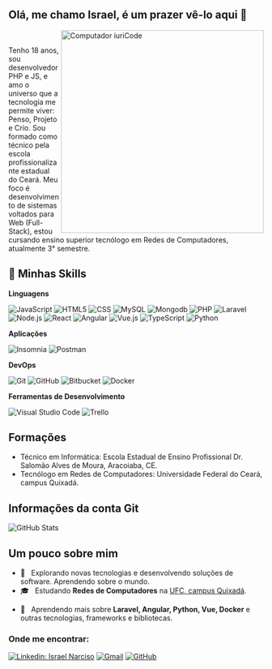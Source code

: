 ## Olá, me chamo Israel, é um prazer vê-lo aqui 👋

<img src="https://raw.githubusercontent.com/MicaelliMedeiros/micaellimedeiros/master/image/computer-illustration.png" min-width="400px" max-width="400px" width="400px" align="right" alt="Computador iuriCode">
<br/>

<p align="left">
Tenho 18 anos, sou desenvolvedor PHP e JS, e amo o universo que a tecnologia me permite viver: Penso, Projeto e Crio. Sou formado como técnico pela escola profissionalizante estadual do Ceará. Meu foco é desenvolvimento de sistemas voltados para Web (Full-Stack), estou cursando ensino superior tecnólogo em Redes de Computadores, atualmente 3° semestre.
</p>

## 🚀 Minhas Skills

  **Linguagens**

  ![JavaScript](https://img.shields.io/badge/-JavaScript-333333?style=flat&logo=javascript)
  ![HTML5](https://img.shields.io/badge/-HTML5-333333?style=flat&logo=HTML5)
  ![CSS](https://img.shields.io/badge/-CSS-333333?style=flat&logo=CSS3&logoColor=1572B6)
  ![MySQL](https://img.shields.io/badge/-MySQL-333333?style=flat&logo=mysql)
  ![Mongodb](https://img.shields.io/badge/-Mongodb-333333?style=flat&logo=mongodb)
  ![PHP](https://img.shields.io/badge/-PHP-333333?style=flat&logo=php)
  ![Laravel](https://img.shields.io/badge/-Laravel-333333?style=flat&logo=laravel)
  ![Node.js](https://img.shields.io/badge/-Node.js-333333?style=flat&logo=node.js)
  ![React](https://img.shields.io/badge/-React-333333?style=flat&logo=react)
  ![Angular](https://img.shields.io/badge/-Angular-333333?style=flat&logo=angular)
  ![Vue.js](https://img.shields.io/badge/-Vue.js-333333?style=flat&logo=vue.js)
  ![TypeScript](https://img.shields.io/badge/-TypeScript-333333?style=flat&logo=typescript)
  ![Python](https://img.shields.io/badge/-Python-333333?style=flat&logo=python)
  
  **Aplicações**

  ![Insomnia](https://img.shields.io/badge/-Insomnia-333333?style=flat&logo=insomnia)
  ![Postman](https://img.shields.io/badge/-Postman-333333?style=flat&logo=postman)

  **DevOps**

  ![Git](https://img.shields.io/badge/-Git-333333?style=flat&logo=git)
  ![GitHub](https://img.shields.io/badge/-GitHub-333333?style=flat&logo=github)
  ![Bitbucket](https://img.shields.io/badge/-Bitbucket-333333?style=flat&logo=bitbucket)
  ![Docker](https://img.shields.io/badge/-Docker-333333?style=flat&logo=docker)

  **Ferramentas de Desenvolvimento**

  ![Visual Studio Code](https://img.shields.io/badge/-Visual%20Studio%20Code-333333?style=flat&logo=visual-studio-code&logoColor=007ACC)
  ![Trello](https://img.shields.io/badge/-Trello-333333?style=flat&logo=trello&logoColor=007ACC)
  <!-- ![Figma](https://img.shields.io/badge/-Figma-333333?style=flat&logo=figma&logoColor=007ACC)
  ![Adobe XD](https://img.shields.io/badge/-Adobe%20XD-333333?style=flat&logo=adobe-xd&logoColor=007ACC) -->

## Formações
 - Técnico em Informática: Escola Estadual de Ensino Profissional Dr. Salomão Alves de Moura, Aracoiaba, CE.
 - Tecnólogo em Redes de Computadores: Universidade Federal do Ceará, campus Quixadá.

## Informações da conta Git

![GitHub Stats](https://github-readme-stats.vercel.app/api?username=IsraelSnar&show_icons=true&bg_color=1A1B27&text_color=fff)

<!-- ![GitHub Stats](https://github-readme-stats.vercel.app/api?username=IsraelSnar&show_icons=true&&theme=tokyonight) -->

<!-- Linguagens mais usadas -->
<!-- [![Top Langs](https://github-readme-stats.vercel.app/api/top-langs/?username=IsraelSnar)](https://github.com/IsraelSnar/github-readme-stats) -->

<!-- Linguagens mais usadas compacto -->
<!-- [![Top Langs](https://github-readme-stats.vercel.app/api/top-langs/?username=IsraelSnar&layout=compact)](https://github.com/IsraelSnar/github-readme-stats) -->

## Um pouco sobre mim
- 🤔 &nbsp; Explorando novas tecnologias e desenvolvendo soluções de software. Aprendendo sobre o mundo.
- 🎓 &nbsp; Estudando **Redes de Computadores** na <a href="https://www.quixada.ufc.br/">UFC, campus Quixadá</a>.
<!-- - 💼 &nbsp; Trabalhando como **ÁREA EM QUE VOCÊ TRABALHA** na <a href="LINK DA EMPRESA">EMPRESA</a> -->
- 🌱 &nbsp; Aprendendo mais sobre **Laravel, Angular, Python, Vue, Docker** e outras tecnologias, frameworks e bibliotecas.

### Onde me encontrar:

[![Linkedin: Israel Narciso](https://img.shields.io/badge/-Israel_Narciso-blue?style=flat-square&logo=Linkedin&logoColor=white&link=https://www.linkedin.com/in/israelsnarciso/)](https://www.linkedin.com/in/israelsnarciso/)
[![Gmail](https://img.shields.io/badge/-israelsnar@gmail.com-006bed?style=flat-square&logo=Gmail&logoColor=white&link=mailto:israelsnar@gmail.com)](mailto:israelsnar@gmail.com)
[![GitHub](https://img.shields.io/badge/-IsraelSnar-white?label=GitHub&style=flat-square&logo=Github&logoColor=white)](https://github.com/IsraelSnar)

<!-- [![GitHub](https://img.shields.io/github/followers/IsraelSnar?label=follow&style=social)](https://github.com/IsraelSnar) -->


<!--
**IsraelSnar/IsraelSnar** is a ✨ _special_ ✨ repository because its `README.md` (this file) appears on your GitHub profile.

Here are some ideas to get you started:

- 🔭 I’m currently working on ...
- 🌱 I’m currently learning ...
- 👯 I’m looking to collaborate on ...
- 🤔 I’m looking for help with ...
- 💬 Ask me about ...
- 📫 How to reach me: ...
- 😄 Pronouns: ...
- ⚡ Fun fact: ...
-->
<!-- ![](https://komarev.com/ghpvc/?username=IsraelSnar) -->
